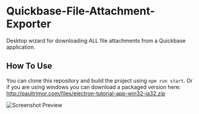 # Quickbase-File-Attachment-Exporter

Desktop wizard for downloading ALL file attachments from a Quickbase application.

## How To Use 
You can clone this repository and build the project using `npm run start`. Or if you are using windows you can download a packaged version here:
http://paultrimor.com/files/electron-tutorial-app-win32-ia32.zip

![Screenshot Preview](https://i.imgur.com/OxwoZMQ.png)

